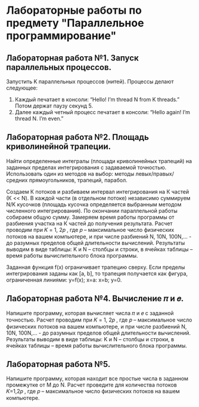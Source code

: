 # Лабораторные работы по предмету "Параллельное программирование"

## Лабораторная работа №1. Запуск параллельных процессов.
Запустить K параллельных процессов (нитей). Процессы делают следующее:
1. Каждый печатает в консоли: “Hello! I’m thread N from K threads.” Потом
держат паузу секунд 5.
2. Далее каждый четный процесс печатает в консоли: “Hello again! I’m thread N. I’m even.”

## Лабораторная работа №2. Площадь криволинейной трапеции.
Найти определенные интегралы (площади криволинейных трапеций) на
заданных пределах интегрирования с задаваемой точностью. Использовать один из методов на выбор: методы левых/правых/средних прямоугольников, трапеций,
парабол. 

Создаем К потоков и разбиваем интервал интегрирования на К частей (К << N). В
каждой части (в отдельном потоке) независимо суммируем N/K кусочков
(площадь кусочка определяется выбранным методом численного
интегрирования). По окончании параллельной работы собираем общую
сумму. Замеряем время работы программы от разбиения участка на К частей
до получения результата.
Расчет проводим при 𝐾 = 1, 2𝑝 , где 𝑝 – максимальное число физических потоков
на вашем компьютере, и при числе разбиений N, 10N, 100N,… - до разумных
пределов общей длительности вычислений. Результаты выводим в виде таблицы:
K и N – столбцы и строки, в ячейках таблицы – время работы вычислительного
блока программы.

Заданная функция f(x) ограничивает трапецию сверху. Если пределы
интегрирования заданы как [a, b], то трапеция получается как фигура,
ограниченная линиями: y=f(x); x=a: x=b; y=0.

## Лабораторная работа №4. Вычисление 𝜋 и 𝑒.
Напишите программу, которая вычисляет числа 𝜋 и 𝑒 с заданной точностью. Расчет проводим при 𝐾 = 1, 2𝑝 , где 𝑝 – максимальное число физических потоков
на вашем компьютере, и при числе разбиений N, 10N, 100N,… - до разумных
пределов общей длительности вычислений. Результаты выводим в виде таблицы:
K и N – столбцы и строки, в ячейках таблицы – время работы вычислительного
блока программы.

## Лабораторная работа №5.
Напишите программу, которая находит все простые числа в заданном промежутке
от M до N. Расчет проведите для количества потоков 𝐾=1,2𝑝 , где 𝑝 –
максимальное число физических потоков на вашем компьютере.